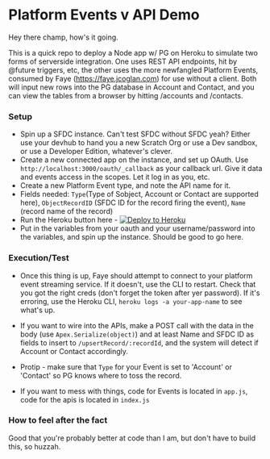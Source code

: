 # Platform Events v API Demo

Hey there champ, how's it going.

This is a quick repo to deploy a Node app w/ PG on Heroku to simulate two forms of serverside integration. One uses REST API endpoints, hit by @future triggers, etc, the other uses the more newfangled Platform Events, consumed by Faye (https://faye.jcoglan.com) for use without a client. Both will input new rows into the PG database in Account and Contact, and you can view the tables from a browser by hitting /accounts and /contacts.

### Setup
* Spin up a SFDC instance. Can't test SFDC without SFDC yeah? Either use your devhub to hand you a new Scratch Org or use a Dev sandbox, or use a Developer Edition, whatever's clever.
* Create a new connected app on the instance, and set up OAuth. Use `http://localhost:3000/oauth/_callback` as your callback url. Give it data and events access in the scopes. Let it log in as you, etc.
* Create a new Platform Event type, and note the API name for it. 
* Fields needed: `Type`(Type of Sobject, Account or Contact are supported here), `ObjectRecordID` (SFDC ID for the record firing the event), `Name` (record name of the record)
* Run the Heroku button here - [![Deploy to Heroku](https://www.herokucdn.com/deploy/button.png)](https://heroku.com/deploy?template=https://github.com/cowie/platformEventsNodeDemo) 
* Put in the variables from your oauth and your username/password into the variables, and spin up the instance. Should be good to go here.

### Execution/Test
* Once this thing is up, Faye should attempt to connect to your platform event  streaming service. If it doesn't, use the CLI to restart. Check that you got the right creds (don't forget the token after yer password). If it's erroring, use the Heroku CLI, `heroku logs -a your-app-name` to see what's up.
* If you want to wire into the APIs, make a POST call with the data in the body (use `Apex.Serialize(object)`) and at least Name and SFDC ID as fields to insert to `/upsertRecord/:recordId`, and the system will detect if Account or Contact accordingly.
* Protip - make sure that `Type` for your Event is set to 'Account' or 'Contact' so PG knows where to toss the record.

*  If you want to mess with things, code for Events is located in `app.js`, code for the apis is located in `index.js`



### How to feel after the fact
Good that you're probably better at code than I am, but don't have to build this, so huzzah.
